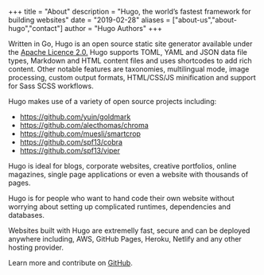 +++
title = "About"
description = "Hugo, the world’s fastest framework for building websites"
date = "2019-02-28"
aliases = ["about-us","about-hugo","contact"]
author = "Hugo Authors"
+++

Written in Go, Hugo is an open source static site generator available under the
[Apache Licence 2.0.](https://github.com/gohugoio/hugo/blob/master/LICENSE) Hugo
supports TOML, YAML and JSON data file types, Markdown and HTML content files
and uses shortcodes to add rich content. Other notable features are taxonomies,
multilingual mode, image processing, custom output formats, HTML/CSS/JS
minification and support for Sass SCSS workflows.

Hugo makes use of a variety of open source projects including:

- https://github.com/yuin/goldmark
- https://github.com/alecthomas/chroma
- https://github.com/muesli/smartcrop
- https://github.com/spf13/cobra
- https://github.com/spf13/viper

Hugo is ideal for blogs, corporate websites, creative portfolios, online
magazines, single page applications or even a website with thousands of pages.

Hugo is for people who want to hand code their own website without worrying
about setting up complicated runtimes, dependencies and databases.

Websites built with Hugo are extremelly fast, secure and can be deployed
anywhere including, AWS, GitHub Pages, Heroku, Netlify and any other hosting
provider.

Learn more and contribute on [GitHub](https://github.com/gohugoio).
